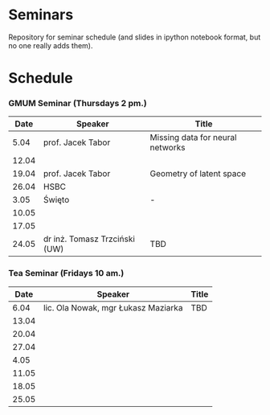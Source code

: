 # Seminars
Repository for seminar schedule (and slides in ipython notebook format, but no one really adds them).

# Schedule
### GMUM Seminar (Thursdays 2 pm.)
| Date  | Speaker                                            | Title                                                      |
|-------|----------------------------------------------------|----------------------------------------------------------- |
|  5.04 | prof. Jacek Tabor                                  | Missing data for neural networks                           |
| 12.04 |                                                    |                                                            |
| 19.04 | prof. Jacek Tabor                                  | Geometry of latent space                                   |
| 26.04 | HSBC                                               |                                                            |
|  3.05 | Święto                                             | -                                                          |
| 10.05 |                                                    |                                                            |
| 17.05 |                                                    |                                                            |
| 24.05 | dr inż. Tomasz Trzciński (UW)                      | TBD                                                        |


### Tea Seminar (Fridays 10 am.)
| Date  | Speaker                                            | Title                                                      |
|-------|----------------------------------------------------|----------------------------------------------------------- |     
|  6.04 | lic. Ola Nowak, mgr Łukasz Maziarka                | TBD                                                        |
| 13.04 |                                                    |                                                            |
| 20.04 |                                                    |                                                            |
| 27.04 |                                                    |                                                            |
|  4.05 |                                                    |                                                            |
| 11.05 |                                                    |                                                            |
| 18.05 |                                                    |                                                            |
| 25.05 |                                                    |                                                            |

